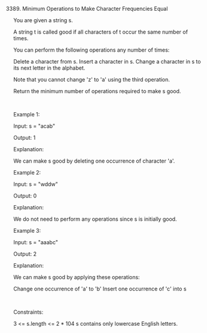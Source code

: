 3389. Minimum Operations to Make Character Frequencies Equal

You are given a string s.

A string t is called good if all characters of t occur the same number of times.

You can perform the following operations any number of times:

Delete a character from s.
Insert a character in s.
Change a character in s to its next letter in the alphabet.

Note that you cannot change 'z' to 'a' using the third operation.

Return the minimum number of operations required to make s good.

 

Example 1:

Input: s = "acab"

Output: 1

Explanation:

We can make s good by deleting one occurrence of character 'a'.

Example 2:

Input: s = "wddw"

Output: 0

Explanation:

We do not need to perform any operations since s is initially good.

Example 3:

Input: s = "aaabc"

Output: 2

Explanation:

We can make s good by applying these operations:

Change one occurrence of 'a' to 'b'
Insert one occurrence of 'c' into s

 

Constraints:

3 <= s.length <= 2 * 104
s contains only lowercase English letters.